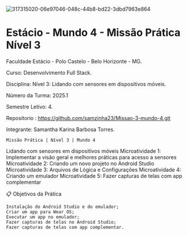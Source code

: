 ![317315020-06e97046-048c-44b8-bd22-3dbd7963e864](https://github.com/user-attachments/assets/6e5187c2-2e23-4c17-bb47-f790958b7d84)

<h1>Estácio - Mundo 4 - Missão Prática  Nível 3</h1>



Faculdade Estácio - Polo Castelo - Belo Horizonte - MG.
 
Curso: Desenvolvimento Full Stack.
 
Disciplina: Nível 3:  Lidando com sensores em dispositivos móveis.
 
Número da Turma: 2025.1
 
Semestre Letivo: 4.

Repositorio : https://github.com/samzinha23/Missao-3-mundo-4.git

Integrante: Samantha Karina Barbosa Torres.

    Missão Prática | Nível 3 | Mundo 4 
 
 Lidando com sensores em dispositivos móveis
Microatividade 1: Implementar a visão geral e melhores práticas para acesso a sensores
Microatividade 2: Criando um novo projeto no Android Studio
Microatividade 3: Arquivos de Lógica e Configurações
Microatividade 4: Criando um emulador
Microatividade 5: Fazer capturas de telas com app complementar

📋 Objetivos da Prática

    Instalação do Android Studio e do emulador;
    Criar um app para Wear OS;
    Executar um app no emulador;
    Fazer capturas de telas no Android Studio;
    Fazer capturas de telas com app complementar.

